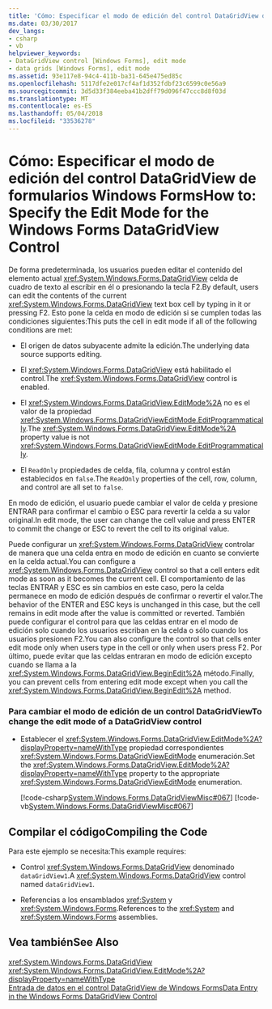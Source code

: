 ```yaml
---
title: 'Cómo: Especificar el modo de edición del control DataGridView de formularios Windows Forms'
ms.date: 03/30/2017
dev_langs:
- csharp
- vb
helpviewer_keywords:
- DataGridView control [Windows Forms], edit mode
- data grids [Windows Forms], edit mode
ms.assetid: 93e117e8-94c4-411b-ba31-645e475ed85c
ms.openlocfilehash: 5117dfe2e017cf4af1d352fdbf23c6599c0e56a9
ms.sourcegitcommit: 3d5d33f384eeba41b2dff79d096f47ccc8d8f03d
ms.translationtype: MT
ms.contentlocale: es-ES
ms.lasthandoff: 05/04/2018
ms.locfileid: "33536278"
---
```

# <a name="how-to-specify-the-edit-mode-for-the-windows-forms-datagridview-control"></a><span data-ttu-id="04f44-102">Cómo: Especificar el modo de edición del control DataGridView de formularios Windows Forms</span><span class="sxs-lookup"><span data-stu-id="04f44-102">How to: Specify the Edit Mode for the Windows Forms DataGridView Control</span></span>
<span data-ttu-id="04f44-103">De forma predeterminada, los usuarios pueden editar el contenido del elemento actual <xref:System.Windows.Forms.DataGridView> celda de cuadro de texto al escribir en él o presionando la tecla F2.</span><span class="sxs-lookup"><span data-stu-id="04f44-103">By default, users can edit the contents of the current <xref:System.Windows.Forms.DataGridView> text box cell by typing in it or pressing F2.</span></span> <span data-ttu-id="04f44-104">Esto pone la celda en modo de edición si se cumplen todas las condiciones siguientes:</span><span class="sxs-lookup"><span data-stu-id="04f44-104">This puts the cell in edit mode if all of the following conditions are met:</span></span>  
  
-   <span data-ttu-id="04f44-105">El origen de datos subyacente admite la edición.</span><span class="sxs-lookup"><span data-stu-id="04f44-105">The underlying data source supports editing.</span></span>  
  
-   <span data-ttu-id="04f44-106">El <xref:System.Windows.Forms.DataGridView> está habilitado el control.</span><span class="sxs-lookup"><span data-stu-id="04f44-106">The <xref:System.Windows.Forms.DataGridView> control is enabled.</span></span>  
  
-   <span data-ttu-id="04f44-107">El <xref:System.Windows.Forms.DataGridView.EditMode%2A> no es el valor de la propiedad <xref:System.Windows.Forms.DataGridViewEditMode.EditProgrammatically>.</span><span class="sxs-lookup"><span data-stu-id="04f44-107">The <xref:System.Windows.Forms.DataGridView.EditMode%2A> property value is not <xref:System.Windows.Forms.DataGridViewEditMode.EditProgrammatically>.</span></span>  
  
-   <span data-ttu-id="04f44-108">El `ReadOnly` propiedades de celda, fila, columna y control están establecidos en `false`.</span><span class="sxs-lookup"><span data-stu-id="04f44-108">The `ReadOnly` properties of the cell, row, column, and control are all set to `false`.</span></span>  
  
 <span data-ttu-id="04f44-109">En modo de edición, el usuario puede cambiar el valor de celda y presione ENTRAR para confirmar el cambio o ESC para revertir la celda a su valor original.</span><span class="sxs-lookup"><span data-stu-id="04f44-109">In edit mode, the user can change the cell value and press ENTER to commit the change or ESC to revert the cell to its original value.</span></span>  
  
 <span data-ttu-id="04f44-110">Puede configurar un <xref:System.Windows.Forms.DataGridView> controlar de manera que una celda entra en modo de edición en cuanto se convierte en la celda actual.</span><span class="sxs-lookup"><span data-stu-id="04f44-110">You can configure a <xref:System.Windows.Forms.DataGridView> control so that a cell enters edit mode as soon as it becomes the current cell.</span></span> <span data-ttu-id="04f44-111">El comportamiento de las teclas ENTRAR y ESC es sin cambios en este caso, pero la celda permanece en modo de edición después de confirmar o revertir el valor.</span><span class="sxs-lookup"><span data-stu-id="04f44-111">The behavior of the ENTER and ESC keys is unchanged in this case, but the cell remains in edit mode after the value is committed or reverted.</span></span> <span data-ttu-id="04f44-112">También puede configurar el control para que las celdas entrar en el modo de edición solo cuando los usuarios escriban en la celda o sólo cuando los usuarios presionen F2.</span><span class="sxs-lookup"><span data-stu-id="04f44-112">You can also configure the control so that cells enter edit mode only when users type in the cell or only when users press F2.</span></span> <span data-ttu-id="04f44-113">Por último, puede evitar que las celdas entraran en modo de edición excepto cuando se llama a la <xref:System.Windows.Forms.DataGridView.BeginEdit%2A> método.</span><span class="sxs-lookup"><span data-stu-id="04f44-113">Finally, you can prevent cells from entering edit mode except when you call the <xref:System.Windows.Forms.DataGridView.BeginEdit%2A> method.</span></span>  
  
### <a name="to-change-the-edit-mode-of-a-datagridview-control"></a><span data-ttu-id="04f44-114">Para cambiar el modo de edición de un control DataGridView</span><span class="sxs-lookup"><span data-stu-id="04f44-114">To change the edit mode of a DataGridView control</span></span>  
  
-   <span data-ttu-id="04f44-115">Establecer el <xref:System.Windows.Forms.DataGridView.EditMode%2A?displayProperty=nameWithType> propiedad correspondientes <xref:System.Windows.Forms.DataGridViewEditMode> enumeración.</span><span class="sxs-lookup"><span data-stu-id="04f44-115">Set the <xref:System.Windows.Forms.DataGridView.EditMode%2A?displayProperty=nameWithType> property to the appropriate <xref:System.Windows.Forms.DataGridViewEditMode> enumeration.</span></span>  
  
     [!code-csharp[System.Windows.Forms.DataGridViewMisc#067](../../../../samples/snippets/csharp/VS_Snippets_Winforms/System.Windows.Forms.DataGridViewMisc/CS/datagridviewmisc.cs#067)]
     [!code-vb[System.Windows.Forms.DataGridViewMisc#067](../../../../samples/snippets/visualbasic/VS_Snippets_Winforms/System.Windows.Forms.DataGridViewMisc/VB/datagridviewmisc.vb#067)]  
  
## <a name="compiling-the-code"></a><span data-ttu-id="04f44-116">Compilar el código</span><span class="sxs-lookup"><span data-stu-id="04f44-116">Compiling the Code</span></span>  
 <span data-ttu-id="04f44-117">Para este ejemplo se necesita:</span><span class="sxs-lookup"><span data-stu-id="04f44-117">This example requires:</span></span>  
  
-   <span data-ttu-id="04f44-118">Control <xref:System.Windows.Forms.DataGridView> denominado `dataGridView1`.</span><span class="sxs-lookup"><span data-stu-id="04f44-118">A <xref:System.Windows.Forms.DataGridView> control named `dataGridView1`.</span></span>  
  
-   <span data-ttu-id="04f44-119">Referencias a los ensamblados <xref:System> y <xref:System.Windows.Forms>.</span><span class="sxs-lookup"><span data-stu-id="04f44-119">References to the <xref:System> and <xref:System.Windows.Forms> assemblies.</span></span>  
  
## <a name="see-also"></a><span data-ttu-id="04f44-120">Vea también</span><span class="sxs-lookup"><span data-stu-id="04f44-120">See Also</span></span>  
 <xref:System.Windows.Forms.DataGridView>  
 <xref:System.Windows.Forms.DataGridView.EditMode%2A?displayProperty=nameWithType>  
 [<span data-ttu-id="04f44-121">Entrada de datos en el control DataGridView de Windows Forms</span><span class="sxs-lookup"><span data-stu-id="04f44-121">Data Entry in the Windows Forms DataGridView Control</span></span>](../../../../docs/framework/winforms/controls/data-entry-in-the-windows-forms-datagridview-control.md)
